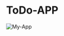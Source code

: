 # ToDo-APP
![My-App](https://user-images.githubusercontent.com/87248906/218343573-8d04a3e5-8678-4239-a422-8a3bfdb93acc.gif)
